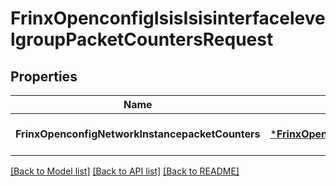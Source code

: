 # FrinxOpenconfigIsisIsisinterfacelevelgroupPacketCountersRequest

## Properties
Name | Type | Description | Notes
------------ | ------------- | ------------- | -------------
**FrinxOpenconfigNetworkInstancepacketCounters** | [***FrinxOpenconfigIsisIsisinterfacelevelgroupPacketCounters**](frinx.openconfig.isis.isisinterfacelevelgroup.PacketCounters.md) |  | [optional] [default to null]

[[Back to Model list]](../README.md#documentation-for-models) [[Back to API list]](../README.md#documentation-for-api-endpoints) [[Back to README]](../README.md)


